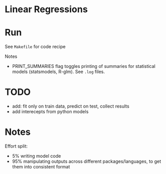 # Linear Regressions

# Run

See `Makefile` for code recipe

Notes

  * PRINT_SUMMARIES flag toggles printing of summaries for statistical models
    (statsmodels, R-glm). See `.log` files.
  

# TODO


  * add: fit only on train data, predict on test, collect results
  * add interecepts from python models

# Notes

Effort split:

  * 5% writing model code
  * 95% manipulating outputs across different packages/languages, to get them
    into consistent format

